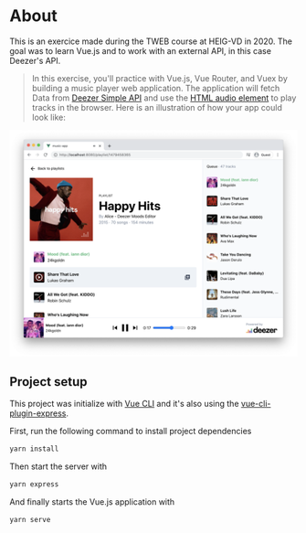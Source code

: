 # About

This is an exercice made during the TWEB course at HEIG-VD in 2020. The goal was to learn Vue.js and to work with an external API, in this case Deezer's API.

> In this exercise, you'll practice with Vue.js, Vue Router, and Vuex by building a music player web application. The application will fetch Data from [Deezer Simple API](https://developers.deezer.com/api) and use the [HTML audio element](https://developer.mozilla.org/en-US/docs/Web/HTML/Element/audio) to play tracks in the browser. Here is an illustration of how your app could look like:

![screenshot](screenshot.png)


## Project setup

This project was initialize with [Vue CLI](https://cli.vuejs.org/) and it's also using the [vue-cli-plugin-express](https://github.com/mathieutu/vue-cli-plugin-express). 


First, run the following command to install project dependencies

```sh
yarn install
```

Then start the server with
```sh
yarn express
```

And finally starts the Vue.js application with
```sh
yarn serve
```

